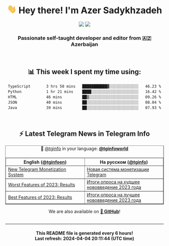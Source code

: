 <div align="center">
	<div>
		<h1>
      <img src="./assets/hi.gif" width="30px"> Hey there! I'm Azer Sadykhzadeh
    </h1>
    <img height="18" src="https://komarev.com/ghpvc/?username=sadykhzadeh&label=Views&color=2081c1&style=flat-square" />
		<a href="https://wakatime.com/Azer"> <img height="18" src="https://wakatime.com/badge/user/f80ae27a-c328-426f-a381-bc84136e2dd6.svg" /> </a>
    <h3>
      Passionate self-taught developer and editor from 🇦🇿 Azerbaijan
    </h3>
  </div>
  <br>

<h2>📊 This week I spent my time using:</h2>

<!--START_SECTION:waka-->

```txt
TypeScript       3 hrs 50 mins   ███████████▓░░░░░░░░░░░░░   46.23 %
Python           1 hr 21 mins    ████░░░░░░░░░░░░░░░░░░░░░   16.42 %
HTML             46 mins         ██▒░░░░░░░░░░░░░░░░░░░░░░   09.26 %
JSON             40 mins         ██░░░░░░░░░░░░░░░░░░░░░░░   08.04 %
Java             39 mins         ██░░░░░░░░░░░░░░░░░░░░░░░   07.93 %
```

<!--END_SECTION:waka-->

<br>

<h2>⚡️ Latest Telegram News in Telegram Info</h2>
  <table border>
		<tr>
			<th width="50%">English (<a href="https://t.me/tginfoen">@tginfoen</a>)</th>
			<th>На русском (<a href="https://t.me/tginfo">@tginfo</a>)</th>
		</tr>
		<caption>🚩 <a href="https://t.me/tginfo">@tginfo</a> in your language: <a href="https://t.me/tginfoworld"><b>@tginfoworld</b></a><caption/>
  <tr><td><a href="https://t.me/tginfoen/1885">New Telegram Monetization System</a></td>
    <td><a href="https://t.me/tginfo/3981">Новая система монетизации Telegram </a></td></tr><tr><td><a href="https://t.me/tginfoen/1884">Worst Features of 2023: Results</a></td>
    <td><a href="https://t.me/tginfo/3980">Итоги опроса на худшее нововведение 2023 года</a></td></tr><tr><td><a href="https://t.me/tginfoen/1883">Best Features of 2023: Results</a></td>
    <td><a href="https://t.me/tginfo/3979">Итоги опроса на лучшее нововведение 2023 года</a></td></tr>
</table>
We are also available on <a href="https://github.com/tginfo"><b>🐙 GitHub</b></a>!
</div>

<br>
<hr>
<h4 align="center">This README file is generated <b>every 6 hours</b>!</br>Last refresh: <b>2024-04-04 20:11:44 (UTC time)</b></h4>
